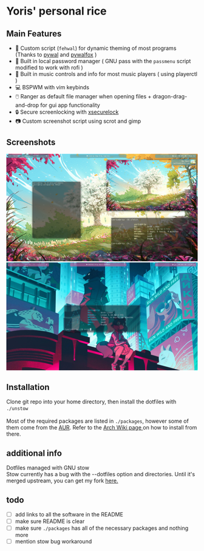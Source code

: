 # Yoris' personal rice
## Main Features
* 🎨 Custom script (`fehwal`) for dynamic theming of most programs (Thanks to [pywal](https://github.com/dylanaraps/pywal) and [pywalfox](https://addons.mozilla.org/en-US/firefox/addon/pywalfox/) )
* 💾 Built in local password manager ( GNU pass with the `passmenu` script modified to work with rofi ) 
* 🎹 Built in music controls and info for most music players ( using playerctl )
* 💻 BSPWM with vim keybinds
* 🖱️ Ranger as default file manager when opening files + dragon-drag-and-drop for gui app functionality
* 🔒 Secure screenlocking with [xsecurelock](https://github.com/google/xsecurelock)
* 📷 Custom screenshot script using scrot and gimp
## Screenshots
![screenshot 1](screenshots/2021-07-30-011756_1920x1080_scrot.png)
![screenshot 2](screenshots/2021-07-30-005742_1920x1080_scrot.png)

## Installation

Clone git repo into your home directory, then install the dotfiles with `./unstow`\
\
Most of the required packages are listed in `./packages`,
however some of them come from the [AUR](https://aur.archlinux.org/).
Refer to the [ Arch Wiki page ](https://wiki.archlinux.org/title/Arch_User_Repository) on how to install from there. 
  

## additional info

Dotfiles managed with GNU stow\
Stow currently has a bug with the --dotfiles option and directories. Until it's merged upstream, you can get my fork [here.](https://github.com/Yoris1/stow)
## todo
- [ ] add links to all the software in the README
- [ ] make sure README is clear
- [ ] make sure `./packages` has all of the necessary packages and nothing more
- [ ] mention stow bug workaround